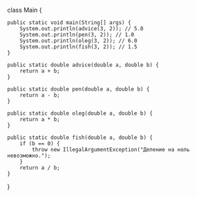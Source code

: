 class Main {

    public static void main(String[] args) {
        System.out.println(advice(3, 2)); // 5.0
        System.out.println(pen(3, 2)); // 1.0
        System.out.println(oleg(3, 2)); // 6.0
        System.out.println(fish(3, 2)); // 1.5
    }

    public static double advice(double a, double b) {
        return a + b;
    }

    public static double pen(double a, double b) {
        return a - b;
    }

    public static double oleg(double a, double b) {
        return a * b;
    }

    public static double fish(double a, double b) {
        if (b == 0) {
            throw new IllegalArgumentException("Деление на ноль невозможно.");
        }
        return a / b;
    }
}
